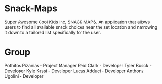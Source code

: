 # Snack-Maps
Super Awesome Cool Kids Inc, SNACK MAPS. An application that allows users to find all available snack choices near the set location and narrowing it down to a tailored list specifically for the user.

# Group
Pothitos Pizanias - Project Manager
Reid Clark - Developer
Tyler Buock - Developer
Kyle Kassi - Developer
Lucas Adduci - Developer
Anthony Ugolini - Developer
